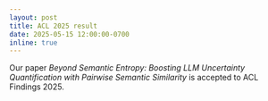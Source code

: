 ```yaml
---
layout: post
title: ACL 2025 result
date: 2025-05-15 12:00:00-0700
inline: true
---
```


Our paper *Beyond Semantic Entropy: Boosting LLM Uncertainty Quantification with Pairwise Semantic Similarity* is accepted to ACL Findings 2025.